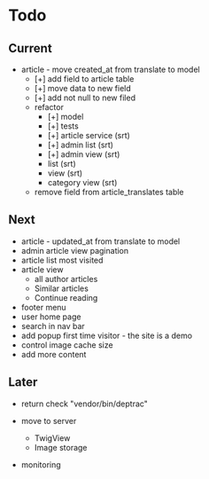 # Todo

## Current

- article - move created_at from translate to model
  - [+] add field to article table
  - [+] move data to new field
  - [+] add not null to new filed
  - refactor
    - [+] model
    - [+] tests
    - [+] article service (srt)
    - [+] admin list (srt)
    - [+] admin view (srt)
    - list (srt)
    - view (srt)
    - category view (srt)
  - remove field from article_translates table

## Next

- article - updated_at from translate to model
- admin article view pagination
- article list most visited
- article view
  - all author articles
  - Similar articles
  - Continue reading
- footer menu
- user home page
- search in nav bar
- add popup first time visitor - the site is a demo
- control image cache size
- add more content

## Later

- return check "vendor/bin/deptrac"

- move to server
  - TwigView
  - Image storage

- monitoring
